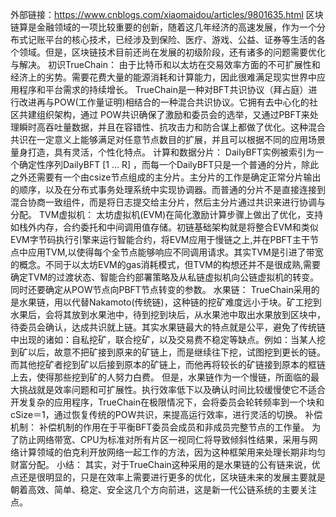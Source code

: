 外部链接：https://www.cnblogs.com/xiaomaidou/articles/9801635.html
区块链算是金融领域的一项比较重要的创新，随着这几年经济的高速发展，作为一个分布式记账平台的核心技术，已经涉及到保险、医疗、游戏、公益、证券等生活的各个领域。但是，区块链技术目前还尚在发展的初级阶段，还有诸多的问题需要优化与解决。
初识TrueChain：
由于比特币和以太坊在交易效率方面的不可扩展性和经济上的劣势。需要花费大量的能源消耗和计算能力，因此很难满足现实世界中应用程序和平台需求的持续增长。
TrueChain是一种对BFT共识协议（拜占庭）进行改进再与POW(⼯作量证明)相结合的一种混合共识协议。它拥有去中心化的社区共建组织架构，通过 POW共识确保了激励和委员会的选举，又通过PBFT来处理瞬时高吞吐量数据，并且在容错性、抗攻击力和防合谋上都做了优化。这种混合共识在一定意义上能够满足对任意节点数目的扩展，并且可以根据不同的应用场景量身打造，具有灵活，个性化特点。
计算和数据分片：
DailyBFT实例被索引为一个确定性序列DailyBFT [1 ... R] ，而每一个DailyBFT只是一个普通的分片，除此之外还需要有一个由csize节点组成的主分片。主分片的工作是确定正常分片输出的顺序，以及在分布式事务处理系统中实现协调器。而普通的分片不是直接连接到混合协商一致组件，而是将日志提交给主分片，然后主分片通过共识来进行协调与分配。
TVM虚拟机：
太坊虚拟机(EVM)在简化激励计算步骤上做出了优化，支持如栈外内存，合约委托和中间调用值存储。初链基础架构就是将整合EVM和类似EVM字节码执行引擎来运行智能合约，将EVM应用于慢链之上,并在PBFT主干节点中应用TVM,以使得每个全节点能够响应不同调用请求。其实TVM是引进了带宽的概念。不同于以太坊EVM的gas消耗模式，但TVM的构想还并不是很成熟,需要确定TVM的过渡状态、智能合约部署策略及从私链虚拟机向公链虚拟机的转变。同时还要确定从POW节点向PBFT节点转变的参数。
水果链：
TrueChain采用的是水果链，用以代替Nakamoto(传统链)，这种链的挖矿难度远小于块。矿工挖到水果后，会将其放到水果池中，待到挖到块后，从水果池中取出水果放到区块中，待委员会确认，达成共识就上链。其实水果链最大的特点就是公平，避免了传统链中出现的诸如：自私挖矿，联合挖矿，以及交易费不稳定等缺点。例如：当某人挖到矿以后，故意不把矿接到原来的矿链上，而是继续往下挖，试图挖到更长的链。而其他挖矿者挖到矿以后接到原本的矿链上，而他再将较长的矿链接到原本的框链上去，使得那些挖到矿的人努力白费。
但是，水果链作为一个慢链，所面临的最大挑战就是效率问题和可扩展性。执行效率低下以及确认时间比较缓慢使它不适合开发复杂的应用程序，TrueChain在极限情况下，会将委员会轮转频率到一个块和cSize＝1，通过恢复传统的POW共识，来提高运行效率，进行灵活的切换。
补偿机制：
补偿机制的作用在于平衡BFT委员会成员和非成员完整节点的工作量。
为了防止网络带宽、CPU为标准对所有片区一视同仁将导致倾斜性结果，采用与网络计算领域的伯克利开放网络一起工作的方法，因为这种框架用来处理长期非均匀财富分配。
小结：
其实，对于TrueChain这种采用的是水果链的公有链来说，优点还是很明显的，只是在效率上需要进行更多的优化，区块链未来的发展主要就是朝着高效、简单、稳定、安全这几个方向前进，这是新一代公链系统的主要关注点。

